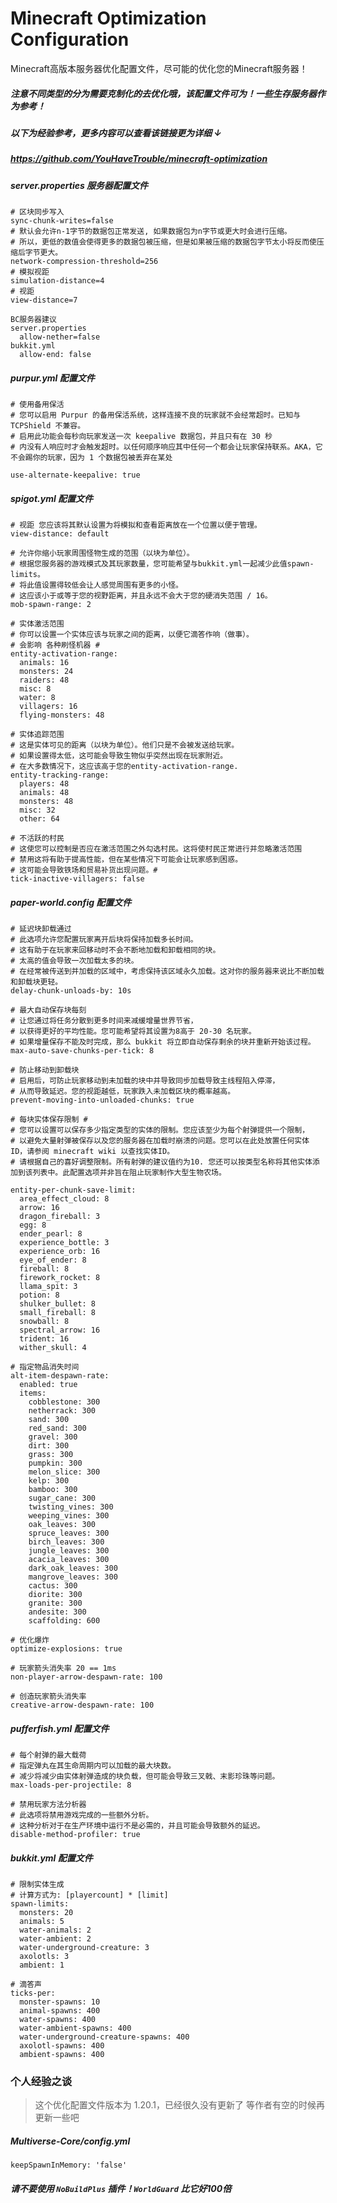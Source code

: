 # Minecraft Optimization Configuration
Minecraft高版本服务器优化配置文件，尽可能的优化您的Minecraft服务器！
<br>
##### 注意不同类型的分为需要克制化的去优化哦，该配置文件可为！一些生存服务器作为参考！
##### 以下为经验参考，更多内容可以查看该链接更为详细 ↓
##### https://github.com/YouHaveTrouble/minecraft-optimization

##### server.properties 服务器配置文件
	
	# 区块同步写入
	sync-chunk-writes=false
	# 默认会允许n-1字节的数据包正常发送, 如果数据包为n字节或更大时会进行压缩。
	# 所以，更低的数值会使得更多的数据包被压缩，但是如果被压缩的数据包字节太小将反而使压缩后字节更大。
	network-compression-threshold=256
	# 模拟视距
	simulation-distance=4
	# 视距
	view-distance=7
    
    BC服务器建议
    server.properties
      allow-nether=false
    bukkit.yml
      allow-end: false
	
##### purpur.yml 配置文件

	# 使用备用保活
	# 您可以启用 Purpur 的备用保活系统，这样连接不良的玩家就不会经常超时。已知与 TCPShield 不兼容。
	# 启用此功能会每秒向玩家发送一次 keepalive 数据包，并且只有在 30 秒
	# 内没有人响应时才会触发超时。以任何顺序响应其中任何一个都会让玩家保持联系。AKA，它不会踢你的玩家，因为 1 个数据包被丢弃在某处
	
	use-alternate-keepalive: true

##### spigot.yml 配置文件

	# 视距 您应该将其默认设置为将模拟和查看距离放在一个位置以便于管理。
	view-distance: default
    
    # 允许你缩小玩家周围怪物生成的范围（以块为单位）。
    # 根据您服务器的游戏模式及其玩家数量，您可能希望与bukkit.yml一起减少此值spawn-limits。
    # 将此值设置得较低会让人感觉周围有更多的小怪。
    # 这应该小于或等于您的视野距离，并且永远不会大于您的硬消失范围 / 16。
    mob-spawn-range: 2
    
    # 实体激活范围
    # 你可以设置一个实体应该与玩家之间的距离，以便它滴答作响（做事）。
    # 会影响 各种刷怪机器 #
    entity-activation-range:
      animals: 16
      monsters: 24
      raiders: 48
      misc: 8
      water: 8
      villagers: 16
      flying-monsters: 48
    
    # 实体追踪范围
    # 这是实体可见的距离（以块为单位）。他们只是不会被发送给玩家。
    # 如果设置得太低，这可能会导致生物似乎突然出现在玩家附近。
    # 在大多数情况下，这应该高于您的entity-activation-range.
    entity-tracking-range:
      players: 48
      animals: 48
      monsters: 48
      misc: 32
      other: 64
      
    # 不活跃的村民
    # 这使您可以控制是否应在激活范围之外勾选村民。这将使村民正常进行并忽略激活范围
    # 禁用这将有助于提高性能，但在某些情况下可能会让玩家感到困惑。
    # 这可能会导致铁场和贸易补货出现问题。#
    tick-inactive-villagers: false
    
	
##### paper-world.config 配置文件
	
	# 延迟块卸载通过
	# 此选项允许您配置玩家离开后块将保持加载多长时间。
	# 这有助于在玩家来回移动时不会不断地加载和卸载相同的块。
	# 太高的值会导致一次加载太多的块。
	# 在经常被传送到并加载的区域中，考虑保持该区域永久加载。这对你的服务器来说比不断加载和卸载块更轻。
	delay-chunk-unloads-by: 10s
	
	# 最大自动保存块每刻
	# 让您通过将任务分散到更多时间来减缓增量世界节省，
	# 以获得更好的平均性能。您可能希望将其设置为8高于 20-30 名玩家。
	# 如果增量保存不能及时完成，那么 bukkit 将立即自动保存剩余的块并重新开始该过程。
	max-auto-save-chunks-per-tick: 8
	
	# 防止移动到卸载块
	# 启用后，可防止玩家移动到未加载的块中并导致同步加载导致主线程陷入停滞，
	# 从而导致延迟。您的视距越低，玩家跌入未加载区块的概率越高。
	prevent-moving-into-unloaded-chunks: true
	
	# 每块实体保存限制 #
	# 您可以设置可以保存多少指定类型的实体的限制。您应该至少为每个射弹提供一个限制，
	# 以避免大量射弹被保存以及您的服务器在加载时崩溃的问题。您可以在此处放置任何实体 ID，请参阅 minecraft wiki 以查找实体ID。 
	# 请根据自己的喜好调整限制。所有射弹的建议值约为10. 您还可以按类型名称将其他实体添加到该列表中。此配置选项并非旨在阻止玩家制作大型生物农场。
	
    entity-per-chunk-save-limit:
	  area_effect_cloud: 8
      arrow: 16
      dragon_fireball: 3
      egg: 8
      ender_pearl: 8
      experience_bottle: 3
      experience_orb: 16
      eye_of_ender: 8
      fireball: 8
      firework_rocket: 8
      llama_spit: 3
      potion: 8
      shulker_bullet: 8
      small_fireball: 8
      snowball: 8
      spectral_arrow: 16
      trident: 16
      wither_skull: 4
    
    # 指定物品消失时间
    alt-item-despawn-rate:
      enabled: true
      items:
        cobblestone: 300
        netherrack: 300
        sand: 300
        red_sand: 300
        gravel: 300
        dirt: 300
        grass: 300
        pumpkin: 300
        melon_slice: 300
        kelp: 300
        bamboo: 300
        sugar_cane: 300
        twisting_vines: 300
        weeping_vines: 300
        oak_leaves: 300
        spruce_leaves: 300
        birch_leaves: 300
        jungle_leaves: 300
        acacia_leaves: 300
        dark_oak_leaves: 300
        mangrove_leaves: 300
        cactus: 300
        diorite: 300
        granite: 300
        andesite: 300
        scaffolding: 600
    
    # 优化爆炸
    optimize-explosions: true
    
    # 玩家箭头消失率 20 == 1ms
    non-player-arrow-despawn-rate: 100
    
    # 创造玩家箭头消失率
    creative-arrow-despawn-rate: 100
	
##### pufferfish.yml 配置文件
	
	# 每个射弹的最大载荷
	# 指定弹丸在其生命周期内可以加载的最大块数。
	# 减少将减少由实体射弹造成的块负载，但可能会导致三叉戟、末影珍珠等问题。
	max-loads-per-projectile: 8
	
    # 禁用玩家方法分析器
    # 此选项将禁用游戏完成的一些额外分析。
    # 这种分析对于在生产环境中运行不是必需的，并且可能会导致额外的延迟。
    disable-method-profiler: true
    
##### bukkit.yml 配置文件
    
    # 限制实体生成
    # 计算方式为: [playercount] * [limit]
    spawn-limits:
      monsters: 20
      animals: 5
      water-animals: 2
      water-ambient: 2
      water-underground-creature: 3
      axolotls: 3
      ambient: 1

    # 滴答声
    ticks-per:
      monster-spawns: 10
      animal-spawns: 400
      water-spawns: 400
      water-ambient-spawns: 400
      water-underground-creature-spawns: 400
      axolotl-spawns: 400
      ambient-spawns: 400

### 个人经验之谈
> 这个优化配置文件版本为 1.20.1，已经很久没有更新了
> 等作者有空的时候再更新一些吧

##### Multiverse-Core/config.yml

	keepSpawnInMemory: 'false'

##### 请不要使用 `NoBuildPlus` 插件！`WorldGuard` 比它好100倍